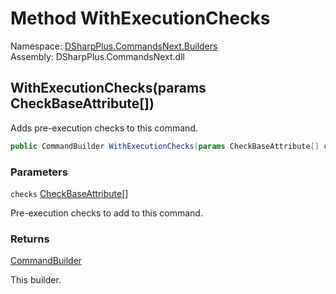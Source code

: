 # Method WithExecutionChecks

Namespace: [DSharpPlus.CommandsNext.Builders](DSharpPlus.CommandsNext.Builders.md)  
Assembly: DSharpPlus.CommandsNext.dll

## <a id="DSharpPlus_CommandsNext_Builders_CommandBuilder_WithExecutionChecks_DSharpPlus_CommandsNext_Attributes_CheckBaseAttribute___"></a>WithExecutionChecks\(params CheckBaseAttribute\[\]\)

Adds pre-execution checks to this command.

```csharp
public CommandBuilder WithExecutionChecks(params CheckBaseAttribute[] checks)
```

### Parameters

`checks` [CheckBaseAttribute](DSharpPlus.CommandsNext.Attributes.CheckBaseAttribute.md)\[\]

Pre-execution checks to add to this command.

### Returns

[CommandBuilder](DSharpPlus.CommandsNext.Builders.CommandBuilder.md)

This builder.

